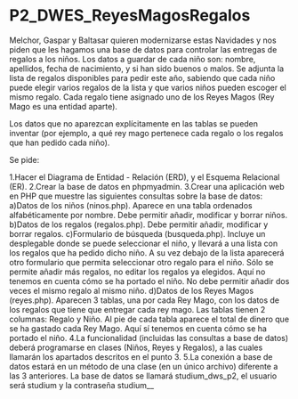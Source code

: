 # P2_DWES_ReyesMagosRegalos

Melchor, Gaspar y Baltasar quieren modernizarse estas Navidades y nos piden que les hagamos una base de datos para controlar las entregas de regalos a los niños. Los datos a guardar de cada niño son: nombre, apellidos, fecha de nacimiento, y si han sido buenos o malos. Se adjunta la lista de regalos disponibles para pedir este año, sabiendo que cada niño puede elegir varios regalos de la lista y que varios niños pueden escoger el mismo regalo. Cada regalo tiene asignado uno de los Reyes Magos (Rey Mago es una entidad aparte).

Los datos que no aparezcan explícitamente en las tablas se pueden inventar (por ejemplo, a qué rey mago pertenece cada regalo o los regalos que han pedido cada niño).

Se pide:

1.Hacer el Diagrama de Entidad - Relación (ERD), y el Esquema Relacional (ER).
2.Crear la base de datos en phpmyadmin.
3.Crear una aplicación web en PHP que muestre las siguientes consultas sobre la base de datos:
a)Datos de los niños (ninos.php). Aparece en una tabla ordenados alfabéticamente por nombre. Debe permitir añadir, modificar y borrar niños.
b)Datos de los regalos (regalos.php). Debe permitir añadir, modificar y borrar regalos.
c)Formulario de búsqueda (busqueda.php). Incluye un desplegable donde se puede seleccionar el niño, y llevará a una lista con los regalos que ha pedido dicho niño. A su vez debajo de la lista aparecerá otro formulario que permita seleccionar otro regalo para el niño. Sólo se permite añadir más regalos, no editar los regalos ya elegidos. Aquí no tenemos en cuenta cómo se ha portado el niño. No debe permitir añadir dos veces el mismo regalo al mismo niño.
d)Datos de los Reyes Magos (reyes.php). Aparecen 3 tablas, una por cada Rey Mago, con los datos de los regalos que tiene que entregar cada rey mago. Las tablas tienen 2 columnas: Regalo y Niño. Al pie de cada tabla aparece el total de dinero que se ha gastado cada Rey Mago. Aquí sí tenemos en cuenta cómo se ha portado el niño.
4.La funcionalidad (incluidas las consultas a base de datos) deberá programarse en clases (Niños, Reyes y Regalos), a las cuales llamarán los apartados descritos en el punto 3.
5.La conexión a base de datos estará en un método de una clase (en un único archivo) diferente a las 3 anteriores. La base de datos se llamará studium_dws_p2, el usuario será studium y la contraseña studium__
